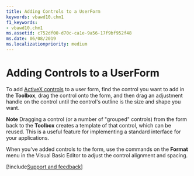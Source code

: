 ```yaml
---
title: Adding Controls to a UserForm
keywords: vbawd10.chm1
f1_keywords:
- vbawd10.chm1
ms.assetid: c752df00-d70c-ca1e-9a56-17f9bf952f48
ms.date: 06/08/2019
ms.localizationpriority: medium
---
```



# Adding Controls to a UserForm

To add [ActiveX controls](../../../api/overview/Word.md) to a user form, find the control you want to add in the **Toolbox**, drag the control onto the form, and then drag an adjustment handle on the control until the control's outline is the size and shape you want.


 **Note** Dragging a control (or a number of "grouped" controls) from the form back to the **Toolbox** creates a template of that control, which can be reused. This is a useful feature for implementing a standard interface for your applications.


When you've added controls to the form, use the commands on the **Format** menu in the Visual Basic Editor to adjust the control alignment and spacing.

[!include[Support and feedback](~/includes/feedback-boilerplate.md)]